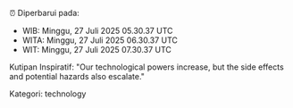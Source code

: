 ⏰ Diperbarui pada:
- WIB: Minggu, 27 Juli 2025 05.30.37 UTC
- WITA: Minggu, 27 Juli 2025 06.30.37 UTC
- WIT: Minggu, 27 Juli 2025 07.30.37 UTC

Kutipan Inspiratif:
"Our technological powers increase, but the side effects and potential hazards also escalate."


Kategori: technology

